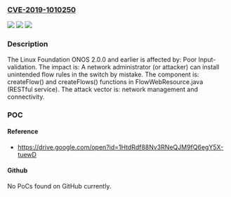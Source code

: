 ### [CVE-2019-1010250](https://cve.mitre.org/cgi-bin/cvename.cgi?name=CVE-2019-1010250)
![](https://img.shields.io/static/v1?label=Product&message=ONOS&color=blue)
![](https://img.shields.io/static/v1?label=Version&message=2.0.0%20and%20earlier%20&color=brightgreen)
![](https://img.shields.io/static/v1?label=Vulnerability&message=Poor%20Input-validation&color=brightgreen)

### Description

The Linux Foundation ONOS 2.0.0 and earlier is affected by: Poor Input-validation. The impact is: A network administrator (or attacker) can install unintended flow rules in the switch by mistake. The component is: createFlow() and createFlows() functions in FlowWebResource.java (RESTful service). The attack vector is: network management and connectivity.

### POC

#### Reference
- https://drive.google.com/open?id=1HtdRdf88Nv3RNeQJM9fQ6egY5X-tuewD

#### Github
No PoCs found on GitHub currently.

